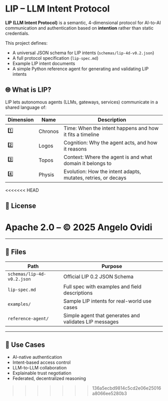 # LIP – LLM Intent Protocol

**LIP (LLM Intent Protocol)** is a semantic, 4-dimensional protocol for AI-to-AI communication and authentication based on **intention** rather than static credentials.

This project defines:
- A universal JSON schema for LIP intents (`schemas/lip-4d-v0.2.json`)
- A full protocol specification (`lip-spec.md`)
- Example LIP intent documents
- A simple Python reference agent for generating and validating LIP intents

## 🌐 What is LIP?

LIP lets autonomous agents (LLMs, gateways, services) communicate in a shared language of:

| Dimension | Name    | Description |
|----------|---------|-------------|
| 1️⃣       | Chronos | Time: When the intent happens and how it fits a timeline |
| 2️⃣       | Logos   | Cognition: Why the agent acts, and how it reasons |
| 3️⃣       | Topos   | Context: Where the agent is and what domain it belongs to |
| 4️⃣       | Physis  | Evolution: How the intent adapts, mutates, retries, or decays |

<<<<<<< HEAD
## 📜 License

Apache 2.0 – © 2025 Angelo Ovidi
=======
---

## 🧱 Files

| Path                      | Purpose |
|---------------------------|---------|
| `schemas/lip-4d-v0.2.json` | Official LIP 0.2 JSON Schema |
| `lip-spec.md`              | Full spec with examples and field descriptions |
| `examples/`                | Sample LIP intents for real-world use cases |
| `reference-agent/`        | Simple agent that generates and validates LIP messages |

---

## 🧠 Use Cases

- AI-native authentication
- Intent-based access control
- LLM-to-LLM collaboration
- Explainable trust negotiation
- Federated, decentralized reasoning

>>>>>>> 136a5ecbd9814c5cd2e06e25016a8066ee5280b3
